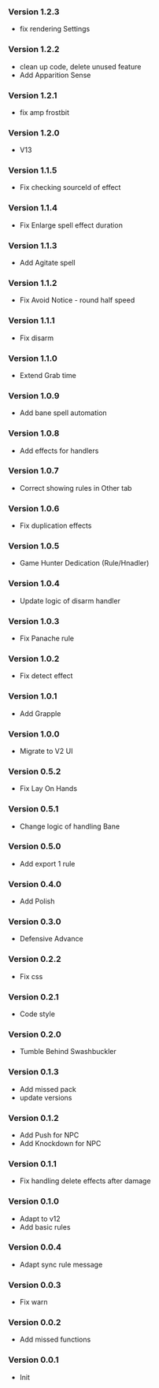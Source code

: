 ### Version 1.2.3
- fix rendering Settings

### Version 1.2.2
- clean up code, delete unused feature
- Add Apparition Sense

### Version 1.2.1
- fix amp frostbit

### Version 1.2.0
- V13 

### Version 1.1.5
- Fix checking sourceId of effect

### Version 1.1.4
- Fix Enlarge spell effect duration

### Version 1.1.3
- Add Agitate spell

### Version 1.1.2
- Fix Avoid Notice - round half speed

### Version 1.1.1
- Fix disarm

### Version 1.1.0
- Extend Grab time

### Version 1.0.9
- Add bane spell automation

### Version 1.0.8
- Add effects for handlers

### Version 1.0.7
- Correct showing rules in Other tab

### Version 1.0.6
- Fix duplication effects

### Version 1.0.5
- Game Hunter Dedication (Rule/Hnadler)

### Version 1.0.4
- Update logic of disarm handler

### Version 1.0.3
- Fix Panache rule

### Version 1.0.2
- Fix detect effect

### Version 1.0.1
- Add Grapple

### Version 1.0.0
- Migrate to V2 UI

### Version 0.5.2
- Fix Lay On Hands

### Version 0.5.1
- Change logic of handling Bane

### Version 0.5.0
- Add export 1 rule

### Version 0.4.0
- Add Polish

### Version 0.3.0
- Defensive Advance

### Version 0.2.2
- Fix css

### Version 0.2.1
- Code style

### Version 0.2.0
- Tumble Behind Swashbuckler

### Version 0.1.3
- Add missed pack
- update versions

### Version 0.1.2
- Add Push for NPC
- Add Knockdown for NPC
 
### Version 0.1.1
- Fix handling delete effects after damage
 
### Version 0.1.0
- Adapt to v12
- Add basic rules

### Version 0.0.4
- Adapt sync rule message

### Version 0.0.3
- Fix warn

### Version 0.0.2
- Add missed functions

### Version 0.0.1
- Init